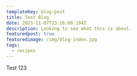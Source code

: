 ```yaml
---
templateKey: blog-post
title: Test Blog
date: 2023-11-07T23:16:00.194Z
description: Looking to see what this is about.
featuredpost: true
featuredimage: /img/blog-index.jpg
tags:
  - recipes
---
```

T﻿est 123